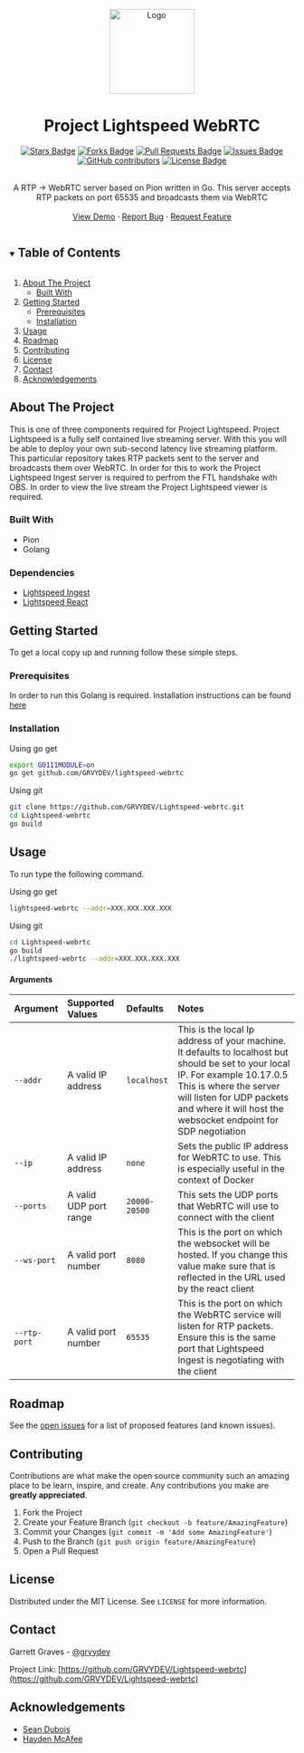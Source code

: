 <p align="center">
<a  href="https://github.com/GRVYDEV/Lightspeed-webrtc">
    <img src="images/lightspeedlogo.svg" alt="Logo" width="150" height="150">
</a>
</p>
  <h1 align="center">Project Lightspeed WebRTC</h1>
<div align="center">
  <a href="https://github.com/GRVYDEV/Lightspeed-webrtc/stargazers"><img src="https://img.shields.io/github/stars/GRVYDEV/Lightspeed-webrtc" alt="Stars Badge"/></a>
<a href="https://github.com/GRVYDEV/Lightspeed-webrtc/network/members"><img src="https://img.shields.io/github/forks/GRVYDEV/Lightspeed-webrtc" alt="Forks Badge"/></a>
<a href="https://github.com/GRVYDEV/Lightspeed-webrtc/pulls"><img src="https://img.shields.io/github/issues-pr/GRVYDEV/Lightspeed-webrtc" alt="Pull Requests Badge"/></a>
<a href="https://github.com/GRVYDEV/Lightspeed-webrtc/issues"><img src="https://img.shields.io/github/issues/GRVYDEV/Lightspeed-webrtc" alt="Issues Badge"/></a>
<a href="https://github.com/GRVYDEV/Lightspeed-webrtc/graphs/contributors"><img alt="GitHub contributors" src="https://img.shields.io/github/contributors/GRVYDEV/Lightspeed-webrtc?color=2b9348"></a>
<a href="https://github.com/GRVYDEV/Lightspeed-webrtc/blob/master/LICENSE"><img src="https://img.shields.io/github/license/GRVYDEV/Lightspeed-webrtc?color=2b9348" alt="License Badge"/></a>
</div>
<br />
<p align="center">
  <p align="center">
    A RTP -> WebRTC server based on Pion written in Go. This server accepts RTP packets on port 65535 and broadcasts them via WebRTC
    <!-- <br /> -->
    <!-- <a href="https://github.com/GRVYDEV/Lightspeed-webrtc"><strong>Explore the docs »</strong></a> -->
    <br />
    <br />
    <a href="https://youtu.be/Dzin4_A8RDs">View Demo</a>
    ·
    <a href="https://github.com/GRVYDEV/Lightspeed-webrtc/issues">Report Bug</a>
    ·
    <a href="https://github.com/GRVYDEV/Lightspeed-webrtc/issues">Request Feature</a>
  </p>
</p>

<!-- TABLE OF CONTENTS -->
<details open="open">
  <summary><h2 style="display: inline-block">Table of Contents</h2></summary>
  <ol>
    <li>
      <a href="#about-the-project">About The Project</a>
      <ul>
        <li><a href="#built-with">Built With</a></li>
      </ul>
    </li>
    <li>
      <a href="#getting-started">Getting Started</a>
      <ul>
        <li><a href="#prerequisites">Prerequisites</a></li>
        <li><a href="#installation">Installation</a></li>
      </ul>
    </li>
    <li><a href="#usage">Usage</a></li>
    <li><a href="#roadmap">Roadmap</a></li>
    <li><a href="#contributing">Contributing</a></li>
    <li><a href="#license">License</a></li>
    <li><a href="#contact">Contact</a></li>
    <li><a href="#acknowledgements">Acknowledgements</a></li>
  </ol>
</details>

<!-- ABOUT THE PROJECT -->

## About The Project

<!-- [![Product Name Screen Shot][product-screenshot]](https://example.com) -->

This is one of three components required for Project Lightspeed. Project Lightspeed is a fully self contained live streaming server. With this you will be able to deploy your own sub-second latency live streaming platform. This particular repository takes RTP packets sent to the server and broadcasts them over WebRTC. In order for this to work the Project Lightspeed Ingest server is required to perfrom the FTL handshake with OBS. In order to view the live stream the Project Lightspeed viewer is required.

### Built With

- Pion
- Golang

### Dependencies

- [Lightspeed Ingest](https://github.com/GRVYDEV/Lightspeed-ingest)
- [Lightspeed React](https://github.com/GRVYDEV/Lightspeed-react)

<!-- GETTING STARTED -->

## Getting Started

To get a local copy up and running follow these simple steps.

### Prerequisites

In order to run this Golang is required. Installation instructions can be found <a href="https://golang.org/doc/install#download">here</a>

### Installation

Using go get

```sh
export GO111MODULE=on
go get github.com/GRVYDEV/lightspeed-webrtc
```

Using git

```sh
git clone https://github.com/GRVYDEV/Lightspeed-webrtc.git
cd Lightspeed-webrtc
go build
```

<!-- USAGE EXAMPLES -->

## Usage

To run type the following command. 

Using go get
```sh
lightspeed-webrtc --addr=XXX.XXX.XXX.XXX
```

Using git
```sh
cd Lightspeed-webrtc
go build
./lightspeed-webrtc --addr=XXX.XXX.XXX.XXX
```

#### Arguments
|   Argument  | Supported Values | Defaults | Notes             |
| :----------- | :--------------- | :------- | :---------------- |
| `--addr`   | A valid IP address | `localhost` | This is the local Ip address of your machine. It defaults to localhost but should be set to your local IP. For example 10.17.0.5 This is where the server will listen for UDP packets and where it will host the websocket endpoint for SDP negotiation|
|  `--ip`    | A valid IP address | `none` | Sets the public IP address for WebRTC to use. This is especially useful in the context of Docker|
| `--ports`  | A valid UDP port range | `20000-20500` | This sets the UDP ports that WebRTC will use to connect with the client |
| `--ws-port` | A valid port number | `8080` | This is the port on which the websocket will be hosted. If you change this value make sure that is reflected in the URL used by the react client |
| `--rtp-port` | A valid port number | `65535` | This is the port on which the WebRTC service will listen for RTP packets. Ensure this is the same port that Lightspeed Ingest is negotiating with the client |




<!-- _For more examples, please refer to the [Documentation](https://example.com)_ -->

<!-- ROADMAP -->

## Roadmap

See the [open issues](https://github.com/GRVYDEV/Lightspeed-webrtc/issues) for a list of proposed features (and known issues).

<!-- CONTRIBUTING -->

## Contributing

Contributions are what make the open source community such an amazing place to be learn, inspire, and create. Any contributions you make are **greatly appreciated**.

1. Fork the Project
2. Create your Feature Branch (`git checkout -b feature/AmazingFeature`)
3. Commit your Changes (`git commit -m 'Add some AmazingFeature'`)
4. Push to the Branch (`git push origin feature/AmazingFeature`)
5. Open a Pull Request

<!-- LICENSE -->

## License

Distributed under the MIT License. See `LICENSE` for more information.

<!-- CONTACT -->

## Contact

Garrett Graves - [@grvydev](https://twitter.com/grvydev)

Project Link: [https://github.com/GRVYDEV/Lightspeed-webrtc](https://github.com/GRVYDEV/Lightspeed-webrtc)

<!-- ACKNOWLEDGEMENTS -->

## Acknowledgements

- [Sean Dubois](https://github.com/Sean-Der)
- [Hayden McAfee](https://github.com/haydenmc)


<!-- MARKDOWN LINKS & IMAGES -->
<!-- https://www.markdownguide.org/basic-syntax/#reference-style-links -->

[contributors-shield]: https://img.shields.io/github/contributors/GRVYDEV/repo.svg?style=for-the-badge
[contributors-url]: https://github.com/GRVYDEV/repo/graphs/contributors
[forks-shield]: https://img.shields.io/github/forks/GRVYDEV/repo.svg?style=for-the-badge
[forks-url]: https://github.com/GRVYDEV/repo/network/members
[stars-shield]: https://img.shields.io/github/stars/GRVYDEV/repo.svg?style=for-the-badge
[stars-url]: https://github.com/GRVYDEV/repo/stargazers
[issues-shield]: https://img.shields.io/github/issues/GRVYDEV/repo.svg?style=for-the-badge
[issues-url]: https://github.com/GRVYDEV/repo/issues
[license-shield]: https://img.shields.io/github/license/GRVYDEV/repo.svg?style=for-the-badge
[license-url]: https://github.com/GRVYDEV/repo/blob/master/LICENSE.txt
[linkedin-shield]: https://img.shields.io/badge/-LinkedIn-black.svg?style=for-the-badge&logo=linkedin&colorB=555
[linkedin-url]: https://linkedin.com/in/GRVYDEV
